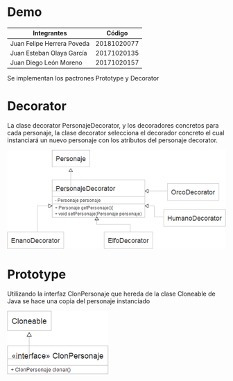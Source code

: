 # Demo
|Integrantes|Código|
|-----------|-----------|
|Juan Felipe Herrera Poveda|20181020077|
|Juan Esteban Olaya García|20171020135|
|Juan Diego León Moreno|20171020157|

Se implementan los pactrones Prototype y Decorator

# Decorator

La clase decorator PersonajeDecorator, y los decoradores concretos para cada personaje, la clase decorator selecciona el decorador concreto el cual instanciará un nuevo personaje con los atributos del personaje decorator.

![UML](https://github.com/Juandials/Demo2/blob/master/D.png)

# Prototype

Utilizando la interfaz ClonPersonaje que hereda de la clase Cloneable de Java se hace una copia del personaje instanciado

![UML](https://github.com/Juandials/Demo2/blob/master/p.png)

